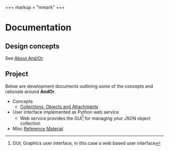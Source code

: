 +++
markup = "mmark"
+++


# Documentation

## Design concepts

See [About And/Or](about.html)

## Project

Below are development documents outlining some of the
concepts and rationale around **AndOr**.

+ Concepts 
    + [Collections, Objects and Attachments](Collections-Objects-Attachments.html)
+ User interface implemented as Python web service
    + Web service provides the GUI[^1] for managing your JSON object collection
+ Misc [Reference Material](Reference.html)


[^1]: GUI, Graphics user interface, in this case a web based user interface
